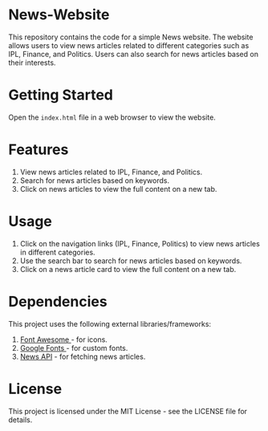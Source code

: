 # News-Website
This repository contains the code for a simple News website. The website allows users to view news articles related to different categories such as IPL, Finance, and Politics. Users can also search for news articles based on their interests.

# Getting Started
Open the `index.html` file in a web browser to view the website.

# Features
1. View news articles related to IPL, Finance, and Politics.
2. Search for news articles based on keywords.
3. Click on news articles to view the full content on a new tab.

# Usage
1. Click on the navigation links (IPL, Finance, Politics) to view news articles in different categories.
2. Use the search bar to search for news articles based on keywords.
3. Click on a news article card to view the full content on a new tab.

# Dependencies
This project uses the following external libraries/frameworks:

1. [Font Awesome ](https://fontawesome.com/)- for icons.
2. [Google Fonts ](https://fonts.google.com/)- for custom fonts.
3. [News API](https://newsapi.org/) - for fetching news articles.

# License
This project is licensed under the MIT License - see the LICENSE file for details.
